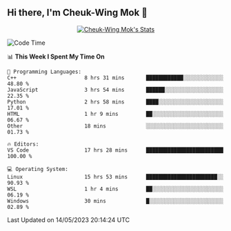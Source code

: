## Hi there, I'm Cheuk-Wing Mok 👋

<!--
**mozro0327/mozro0327** is a ✨ _special_ ✨ repository because its `README.md` (this file) appears on your GitHub profile.

Here are some ideas to get you started:

- 🔭 I’m currently working on ...
- 🌱 I’m currently learning ...
- 👯 I’m looking to collaborate on ...
- 🤔 I’m looking for help with ...
- 💬 Ask me about ...
- 📫 How to reach me: ...
- 😄 Pronouns: ...
- ⚡ Fun fact: ...
-->

<p align="center">
  <a href="https://github.com/mozro0327" class="rich-diff-level-one">
    <img src="https://github-readme-stats.vercel.app/api?username=mozro0327&title_color=333&text_color=777" alt="Cheuk-Wing Mok's Stats" >
    <!-- &hide=issues
    <img src="https://github-readme-stats.vercel.app/api?username=mozro0327&hide=issues&title_color=333&text_color=777" alt="Cheuk-Wing Mok's Stats" >
    -->
  </a>
</p>

<!--START_SECTION:waka-->
![Code Time](http://img.shields.io/badge/Code%20Time-1%2C528%20hrs%2059%20mins-blue)

📊 **This Week I Spent My Time On** 

```text
💬 Programming Languages: 
C++                      8 hrs 31 mins       ████████████░░░░░░░░░░░░░   48.80 % 
JavaScript               3 hrs 54 mins       ██████░░░░░░░░░░░░░░░░░░░   22.35 % 
Python                   2 hrs 58 mins       ████░░░░░░░░░░░░░░░░░░░░░   17.01 % 
HTML                     1 hr 9 mins         ██░░░░░░░░░░░░░░░░░░░░░░░   06.67 % 
Other                    18 mins             ░░░░░░░░░░░░░░░░░░░░░░░░░   01.73 % 

🔥 Editors: 
VS Code                  17 hrs 28 mins      █████████████████████████   100.00 % 

💻 Operating System: 
Linux                    15 hrs 53 mins      ███████████████████████░░   90.93 % 
WSL                      1 hr 4 mins         ██░░░░░░░░░░░░░░░░░░░░░░░   06.19 % 
Windows                  30 mins             █░░░░░░░░░░░░░░░░░░░░░░░░   02.89 % 
```


 Last Updated on 14/05/2023 20:14:24 UTC
<!--END_SECTION:waka-->

